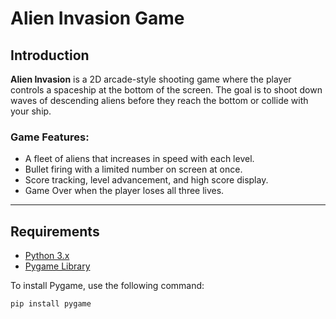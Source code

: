 # Alien Invasion Game

## Introduction

**Alien Invasion** is a 2D arcade-style shooting game where the player controls a spaceship at the bottom of the screen. The goal is to shoot down waves of descending aliens before they reach the bottom or collide with your ship.

### Game Features:
- A fleet of aliens that increases in speed with each level.
- Bullet firing with a limited number on screen at once.
- Score tracking, level advancement, and high score display.
- Game Over when the player loses all three lives.

---

## Requirements

- [Python 3.x](https://www.python.org/downloads/)
- [Pygame Library](https://www.pygame.org/news)

To install Pygame, use the following command:

```bash
pip install pygame

